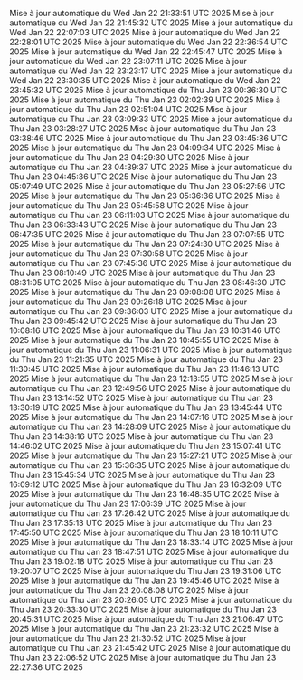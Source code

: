 Mise à jour automatique du Wed Jan 22 21:33:51 UTC 2025
Mise à jour automatique du Wed Jan 22 21:45:32 UTC 2025
Mise à jour automatique du Wed Jan 22 22:07:03 UTC 2025
Mise à jour automatique du Wed Jan 22 22:28:01 UTC 2025
Mise à jour automatique du Wed Jan 22 22:36:54 UTC 2025
Mise à jour automatique du Wed Jan 22 22:45:47 UTC 2025
Mise à jour automatique du Wed Jan 22 23:07:11 UTC 2025
Mise à jour automatique du Wed Jan 22 23:23:17 UTC 2025
Mise à jour automatique du Wed Jan 22 23:30:35 UTC 2025
Mise à jour automatique du Wed Jan 22 23:45:32 UTC 2025
Mise à jour automatique du Thu Jan 23 00:36:30 UTC 2025
Mise à jour automatique du Thu Jan 23 02:02:39 UTC 2025
Mise à jour automatique du Thu Jan 23 02:51:04 UTC 2025
Mise à jour automatique du Thu Jan 23 03:09:33 UTC 2025
Mise à jour automatique du Thu Jan 23 03:28:27 UTC 2025
Mise à jour automatique du Thu Jan 23 03:38:46 UTC 2025
Mise à jour automatique du Thu Jan 23 03:45:36 UTC 2025
Mise à jour automatique du Thu Jan 23 04:09:34 UTC 2025
Mise à jour automatique du Thu Jan 23 04:29:30 UTC 2025
Mise à jour automatique du Thu Jan 23 04:39:37 UTC 2025
Mise à jour automatique du Thu Jan 23 04:45:36 UTC 2025
Mise à jour automatique du Thu Jan 23 05:07:49 UTC 2025
Mise à jour automatique du Thu Jan 23 05:27:56 UTC 2025
Mise à jour automatique du Thu Jan 23 05:36:36 UTC 2025
Mise à jour automatique du Thu Jan 23 05:45:58 UTC 2025
Mise à jour automatique du Thu Jan 23 06:11:03 UTC 2025
Mise à jour automatique du Thu Jan 23 06:33:43 UTC 2025
Mise à jour automatique du Thu Jan 23 06:47:35 UTC 2025
Mise à jour automatique du Thu Jan 23 07:07:55 UTC 2025
Mise à jour automatique du Thu Jan 23 07:24:30 UTC 2025
Mise à jour automatique du Thu Jan 23 07:30:58 UTC 2025
Mise à jour automatique du Thu Jan 23 07:45:36 UTC 2025
Mise à jour automatique du Thu Jan 23 08:10:49 UTC 2025
Mise à jour automatique du Thu Jan 23 08:31:05 UTC 2025
Mise à jour automatique du Thu Jan 23 08:46:30 UTC 2025
Mise à jour automatique du Thu Jan 23 09:08:08 UTC 2025
Mise à jour automatique du Thu Jan 23 09:26:18 UTC 2025
Mise à jour automatique du Thu Jan 23 09:36:03 UTC 2025
Mise à jour automatique du Thu Jan 23 09:45:42 UTC 2025
Mise à jour automatique du Thu Jan 23 10:08:16 UTC 2025
Mise à jour automatique du Thu Jan 23 10:31:46 UTC 2025
Mise à jour automatique du Thu Jan 23 10:45:55 UTC 2025
Mise à jour automatique du Thu Jan 23 11:06:31 UTC 2025
Mise à jour automatique du Thu Jan 23 11:21:35 UTC 2025
Mise à jour automatique du Thu Jan 23 11:30:45 UTC 2025
Mise à jour automatique du Thu Jan 23 11:46:13 UTC 2025
Mise à jour automatique du Thu Jan 23 12:13:55 UTC 2025
Mise à jour automatique du Thu Jan 23 12:49:56 UTC 2025
Mise à jour automatique du Thu Jan 23 13:14:52 UTC 2025
Mise à jour automatique du Thu Jan 23 13:30:19 UTC 2025
Mise à jour automatique du Thu Jan 23 13:45:44 UTC 2025
Mise à jour automatique du Thu Jan 23 14:07:16 UTC 2025
Mise à jour automatique du Thu Jan 23 14:28:09 UTC 2025
Mise à jour automatique du Thu Jan 23 14:38:16 UTC 2025
Mise à jour automatique du Thu Jan 23 14:46:02 UTC 2025
Mise à jour automatique du Thu Jan 23 15:07:41 UTC 2025
Mise à jour automatique du Thu Jan 23 15:27:21 UTC 2025
Mise à jour automatique du Thu Jan 23 15:36:35 UTC 2025
Mise à jour automatique du Thu Jan 23 15:45:34 UTC 2025
Mise à jour automatique du Thu Jan 23 16:09:12 UTC 2025
Mise à jour automatique du Thu Jan 23 16:32:09 UTC 2025
Mise à jour automatique du Thu Jan 23 16:48:35 UTC 2025
Mise à jour automatique du Thu Jan 23 17:06:39 UTC 2025
Mise à jour automatique du Thu Jan 23 17:26:42 UTC 2025
Mise à jour automatique du Thu Jan 23 17:35:13 UTC 2025
Mise à jour automatique du Thu Jan 23 17:45:50 UTC 2025
Mise à jour automatique du Thu Jan 23 18:10:11 UTC 2025
Mise à jour automatique du Thu Jan 23 18:33:14 UTC 2025
Mise à jour automatique du Thu Jan 23 18:47:51 UTC 2025
Mise à jour automatique du Thu Jan 23 19:02:18 UTC 2025
Mise à jour automatique du Thu Jan 23 19:20:07 UTC 2025
Mise à jour automatique du Thu Jan 23 19:31:06 UTC 2025
Mise à jour automatique du Thu Jan 23 19:45:46 UTC 2025
Mise à jour automatique du Thu Jan 23 20:08:08 UTC 2025
Mise à jour automatique du Thu Jan 23 20:26:05 UTC 2025
Mise à jour automatique du Thu Jan 23 20:33:30 UTC 2025
Mise à jour automatique du Thu Jan 23 20:45:31 UTC 2025
Mise à jour automatique du Thu Jan 23 21:06:47 UTC 2025
Mise à jour automatique du Thu Jan 23 21:23:32 UTC 2025
Mise à jour automatique du Thu Jan 23 21:30:52 UTC 2025
Mise à jour automatique du Thu Jan 23 21:45:42 UTC 2025
Mise à jour automatique du Thu Jan 23 22:06:52 UTC 2025
Mise à jour automatique du Thu Jan 23 22:27:36 UTC 2025
